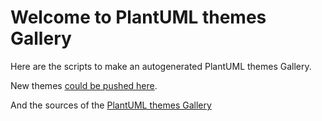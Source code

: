# Welcome to PlantUML themes Gallery

Here are the scripts to make an autogenerated PlantUML themes Gallery.

New themes [could be pushed here](https://github.com/plantuml/plantuml/tree/master/themes).

And the sources of the [PlantUML themes Gallery](https://the-lum.github.io/puml-themes-gallery/)

